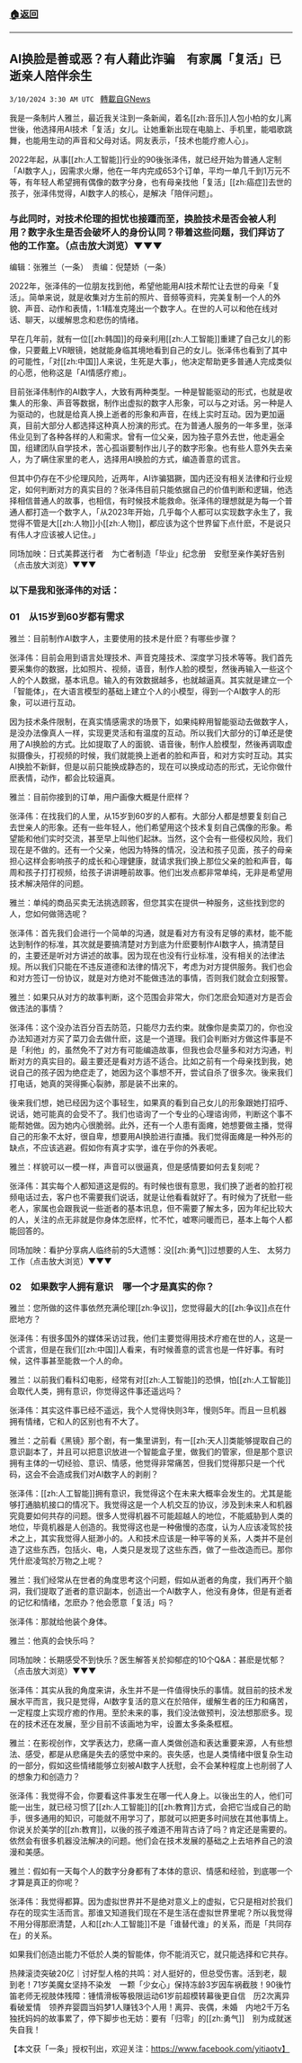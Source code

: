###  [:house:返回](README.md)
---


## AI换脸是善或恶？有人藉此诈骗　有家属「复活」已逝亲人陪伴余生
`3/10/2024 3:30 AM UTC ` [轉載自GNews](https://gnews.org/articles/2380921)

我是一条制片人雅兰，最近我关注到一条新闻，着名[[zh:音乐]]人包小柏的女儿离世後，他选择用AI技术「复活」女儿。让她重新出现在电脑上、手机里，能唱歌跳舞，也能用生动的声音和父母对话。网友表示，「技术也能疗癒人心」。

2022年起，从事[[zh:人工智能]]行业的90後张泽伟，就已经开始为普通人定制「AI数字人」，因需求火爆，他在一年内完成653个订单，平均一单几千到1万元不等，有年轻人希望拥有偶像的数字分身，也有母亲找他「复活」[[zh:癌症]]去世的孩子，张泽伟觉得，AI数字人的核心，是解决「陪伴问题」。

### 与此同时，对技术伦理的担忧也接踵而至，换脸技术是否会被人利用？数字永生是否会破坏人的身份认同？带着这些问题，我们拜访了他的工作室。（点击放大浏览）▼▼▼

编辑：张雅兰（一条）　责编：倪楚娇（一条）

2022年，张泽伟的一位朋友找到他，希望他能用AI技术帮忙让去世的母亲「复活」。简单来说，就是收集对方生前的照片、音频等资料，完美复制一个人的外貌、声音、动作和表情，1:1精准克隆出一个数字人。在世的人可以和他在线对话、聊天，以缓解思念和悲伤的情绪。

早在几年前，就有一位[[zh:韩国]]的母亲利用[[zh:人工智能]]重建了自己女儿的影像，只要戴上VR眼镜，她就能身临其境地看到自己的女儿。张泽伟也看到了其中的可能性，「对[[zh:中国]]人来说，生死是大事」，他决定帮助更多普通人完成类似的心愿，他称这是「AI情感疗癒」。

目前张泽伟制作的AI数字人，大致有两种类型。一种是智能驱动的形式，也就是收集人的形象、声音等数据，制作出虚拟的数字人形象，可以与之对话。另一种是人为驱动的，也就是给真人换上逝者的形象和声音，在线上实时互动。因为更加逼真，目前大部分人都选择这种真人扮演的形式。在为普通人服务的一年多里，张泽伟业见到了各种各样的人和需求。曾有一位父亲，因为独子意外去世，他走遍全国，组建团队自学技术，苦心孤诣要制作出儿子的数字形象。也有些人意外失去亲人，为了瞒住家里的老人，选择用AI换脸的方式，编造善意的谎言。

但其中仍存在不少伦理风险，近两年，AI诈骗猖獗，国内还没有相关法律和行业规定，如何判断对方的真实目的？张泽伟目前只能依据自己的价值判断和逻辑，他选择相信普通人的故事，也相信，有时候技术能救命。张泽伟的理想就是为每一个普通人都打造一个数字人，「从2023年开始，几乎每个人都可以实现数字永生了，我觉得不管是大[[zh:人物]]小[[zh:人物]]，都应该为这个世界留下点什麽，不是说只有伟人才应该被人记住。」

同场加映：日式美葬送行者　为亡者制造「毕业」纪念册　安慰至亲作美好告别（点击放大浏览）▼▼▼

### 以下是我和张泽伟的对话：

### 01　从15岁到60岁都有需求

雅兰：目前制作AI数字人，主要使用的技术是什麽？有哪些步骤？

张泽伟：目前会用到语言处理技术、声音克隆技术、深度学习技术等等。我们首先要采集你的数据，比如照片、视频，语音，制作人脸的模型，然後再输入一些这个人的个人数据，基本讯息。输入的有效数据越多，也就越逼真。其实就是建立一个「智能体」，在大语言模型的基础上建立个人的小模型，得到一个AI数字人的形象，可以进行互动。

因为技术条件限制，在真实情感需求的场景下，如果纯粹用智能驱动去做数字人，是没办法像真人一样，实现更灵活和有温度的互动。所以我们大部分的订单还是使用了AI换脸的方式。比如提取了人的面貌、语音後，制作人脸模型，然後再调取虚拟摄像头，打视频的时候，我们就能换上逝者的脸和声音，和对方实时互动。其实AI换脸不新鲜，但是以前只能换成静态的，现在可以换成动态的形式，无论你做什麽表情，动作，都会比较逼真。

雅兰：目前你接到的订单，用户画像大概是什麽样？

张泽伟：在找我们的人里，从15岁到60岁的人都有。大部分人都是想要复刻自己去世亲人的形象。还有一些年轻人，他们希望用这个技术复刻自己偶像的形象。希望能和他们实时交流，甚至早上叫他们起牀。当然，这个会有一些侵权风险，我们现在是不做的。还有一个父亲，他因为特殊的情况，没法和孩子见面，孩子的母亲担心这样会影响孩子的成长和心理健康，就请求我们换上那位父亲的脸和声音，每周和孩子打打视频，给孩子讲讲睡前故事。他们出发点都非常单纯，无非是希望用技术解决陪伴的问题。

雅兰：单纯的商品买卖无法挑选顾客，但您其实在提供一种服务，这些找到您的人，您如何做筛选呢？

张泽伟：首先我们会进行一个简单的沟通，就是看对方有没有足够的素材，能不能达到制作的标准，其次就是要搞清楚对方到底为什麽要制作AI数字人，搞清楚目的，主要还是听对方讲述的故事。因为现在也没有行业标准，没有相关的法律法规。所以我们只能在不违反道德和法律的情况下，考虑为对方提供服务。我们也会和对方签订一份协议，就是对方绝对不能做违法的事情，否则我们就会立刻报警。

雅兰：如果只从对方的故事判断，这个范围会非常大，你们怎麽会知道对方是否会做违法的事情？

张泽伟：这个没办法百分百去防范，只能尽力去约束。就像你是卖菜刀的，你也没办法知道对方买了菜刀会去做什麽，这是一个道理。我们会判断对方做这件事是不是「利他」的，虽然免不了对方有可能编造故事，但我也会尽量多和对方沟通，判断对方的真实目的。最主要还是看对方适不适合。比如之前有一个母亲找到我，她说自己的孩子因为绝症走了，她因为这个事想不开，尝试自杀了很多次。後来我们打电话，她真的哭得撕心裂肺，那是装不出来的。

後来我们想，她已经因为这个事轻生，如果真的看到自己女儿的形象跟她打招呼、说话，她可能真的会受不了。我们也谘询了一个专业的心理谘询师，判断这个事不能帮她做。因为她内心很脆弱。此外，还有一个人患有面瘫，她想要做主播，觉得自己的形象不太好，很自卑，想要用AI换脸进行直播。我们觉得面瘫是一种外形的缺点，不应该逃避。假如你有真才实学，谁在乎你的外表呢。

雅兰：样貌可以一模一样，声音可以很逼真，但是感情要如何去复刻呢？

张泽伟：其实每个人都知道这是假的。有时候也很有意思，我们换了逝者的脸打视频电话过去，客户也不需要我们说话，就是让他看看就好了。有时候为了抚慰一些老人，家属也会跟我说一些逝者的基本讯息，但不需要了解太多，因为年纪比较大的人，关注的点无非就是你身体怎麽样，忙不忙，嘘寒问暖而已，基本上每个人都能回答的。

同场加映：看护分享病人临终前的5大遗憾：没[[zh:勇气]]过想要的人生、 太努力工作（点击放大浏览）▼▼▼

### 02　如果数字人拥有意识　哪一个才是真实的你？

雅兰：您所做的这件事依然充满伦理[[zh:争议]]，您觉得最大的[[zh:争议]]点在什麽地方？

张泽伟：有很多国外的媒体采访过我，他们主要觉得用技术疗癒在世的人，这是一个谎言，但是在我们[[zh:中国]]人看来，有时候善意的谎言也是一件好事。有时候，这件事甚至能救一个人的命。

雅兰：以前我们看科幻电影，经常有对[[zh:人工智能]]的恐惧，怕[[zh:人工智能]]会取代人类，拥有意识，你觉得这件事还遥远吗？

张泽伟：其实这件事已经不遥远，我个人觉得快则3年，慢则5年。而且一旦机器拥有情绪，它和人的区别也有不大了。

雅兰：之前看《黑镜》那个剧，有一集里讲到，有一[[zh:天人]]类能够提取自己的意识副本了，并且可以把意识放进一个智能盒子里，做我们的管家，但是那个意识拥有主体的一切经验、意识、情感，他觉得非常痛苦，但我们觉得那只是一个代码，这会不会造成我们对AI数字人的剥削？

张泽伟：[[zh:人工智能]]拥有意识，我觉得这个在未来大概率会发生的。尤其是能够打通脑机接口的情况下。我觉得这是一个人机交互的协议，涉及到未来人和机器究竟要如何共存的问题。很多人觉得机器不可能超越人的地位，不能威胁到人类的地位，毕竟机器是人创造的。我觉得这也是一种傲慢的态度，认为人应该凌驾於技术之上，其实我觉得人挺渺小的。人和技术应该是一种平等的关系，人类并不是创造了这些东西，包括火、电，人类只是发现了这些东西，做了一些改造而已。那你凭什麽凌驾於万物之上呢？

雅兰：我们经常从在世者的角度思考这个问题，假如从逝者的角度，我们再开个脑洞，我们提取了逝者的意识副本，创造出一个AI数字人，他没有身体，但是有逝者的记忆和情绪，怎麽办？他会愿意「复活」吗？

张泽伟：那就给他装个身体。

雅兰：他真的会快乐吗？

同场加映：长期感受不到快乐？医生解答关於抑郁症的10个Q&A：甚麽是忧郁？（点击放大浏览）▼▼▼

张泽伟：其实从我的角度来讲，永生并不是一件值得快乐的事情。就目前的技术发展水平而言，我只是觉得，AI数字复活的意义在於陪伴，缓解生者的压力和痛苦，一定程度上实现疗癒的作用。至於未来的事，我们没法做预判，没法想那麽多。现在的技术还在发展，至少目前不该画地为牢，设置太多条条框框。

雅兰：在影视创作，文学表达力，悲痛一直人类做创造和表达重要来源，人有些想法、感受，都是从悲痛是失去的感觉中来的。丧失感，也是人类情绪中很复杂生动的一部分，假如这些情绪能够立刻被AI数字人抚慰，会不会某种程度上也削弱了人的想象力和创造力？

张泽伟：我觉得不会，你要看这件事发生在哪一代人身上。以後出生的人，他们可能一出生，就已经习惯了[[zh:人工智能]]的[[zh:教育]]方式，会把它当成自己的助手，很多通用的知识，可能就不用学习了，那就可以把更多时间放在其他事情上。你说关於美学的[[zh:教育]]，以後的孩子难道不用背古诗了吗？肯定还是需要的。依然会有很多机器没法解决的问题。他们会在技术发展的基础之上去培养自己的浪漫和美感。

雅兰：假如有一天每个人的数字分身都有了本体的意识、情感和经验，到底哪一个才算是真正的你呢？

张泽伟：我觉得都算。因为虚拟世界并不是绝对意义上的虚拟，它只是相对於我们存在的现实生活而言。那谁又知道我们现在不是生活在虚拟世界里呢？所以我觉得不用分得那麽清楚，人和[[zh:人工智能]]不是「谁替代谁」的关系，而是「共同存在」的关系。

如果我们创造出能力不低於人类的智能体，你不能消灭它，就只能选择和它共存。

热辣滚烫突破20亿｜讨好型人格的共鸣：对人挺好的，但总受伤害。活到老，靓到老！71岁美魔女坚持不染发　一颗「少女心」保持冻龄3岁因车祸截肢！90後竹笛老师无视肢体残障：锺情滑板等极限运动61岁前超模转幕後更自信　历2次离异看破爱情　领养弃婴圆当妈梦1人赚钱3个人用！离异、丧偶，未婚　内地2千万名独抚妈妈的故事累了，停下脚步也无妨：要有「归零」的[[zh:勇气]]　别为成就迷失自我！

【本文获「一条」授权刊出，欢迎关注：https://www.facebook.com/yitiaotv】

